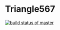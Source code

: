 # Triangle567
[![build status of master](https://travis-ci.org/svaity/Triangle567.svg?branch=master)](https://travis-ci.org/svaity/Triangle567)
